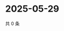 # 2025-05-29

共 0 条

<!-- BEGIN ZHIHUQUESTIONS -->
<!-- 最后更新时间 Thu May 29 2025 23:11:49 GMT+0800 (China Standard Time) -->

<!-- END ZHIHUQUESTIONS -->

